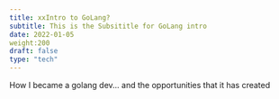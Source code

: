 ```yaml
---
title: xxIntro to GoLang?
subtitle: This is the Subsititle for GoLang intro 
date: 2022-01-05
weight:200
draft: false
type: "tech"
---
```


How I became a golang dev...   and the opportunities that it has created